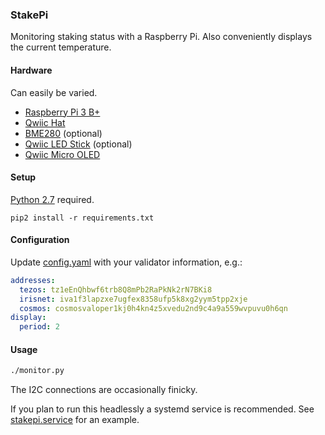 ### StakePi

Monitoring staking status with a Raspberry Pi. Also conveniently displays the current temperature.

#### Hardware

Can easily be varied.

- [Raspberry Pi 3 B+](https://www.sparkfun.com/products/14643)
- [Qwiic Hat](https://www.sparkfun.com/products/14459)
- [BME280](https://www.sparkfun.com/products/14348) (optional)
- [Qwiic LED Stick](https://www.sparkfun.com/products/14783) (optional)
- [Qwiic Micro OLED](https://www.sparkfun.com/products/14532)

#### Setup

[Python 2.7](https://www.python.org/) required.

```
pip2 install -r requirements.txt
```

#### Configuration

Update [config.yaml](config.yaml) with your validator information, e.g.:

```yaml
addresses:
  tezos: tz1eEnQhbwf6trb8Q8mPb2RaPkNk2rN7BKi8
  irisnet: iva1f3lapzxe7ugfex8358ufp5k8xg2yym5tpp2xje
  cosmos: cosmosvaloper1kj0h4kn4z5xvedu2nd9c4a9a559wvpuvu0h6qn
display:
  period: 2
```

#### Usage

```bash
./monitor.py
```

The I2C connections are occasionally finicky.

If you plan to run this headlessly a systemd service is recommended. See [stakepi.service](stakepi.service) for an example.
